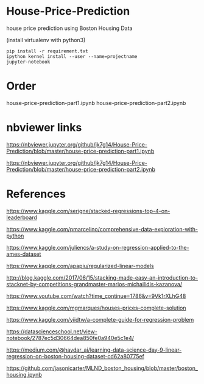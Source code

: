 # House-Price-Prediction
house price prediction using Boston Housing Data



(install virtualenv with python3)


```
pip install -r requirement.txt
ipython kernel install --user --name=projectname
jupyter-notebook
```

# Order
house-price-prediction-part1.ipynb
house-price-prediction-part2.ipynb

# nbviewer links
https://nbviewer.jupyter.org/github/jk7g14/House-Price-Prediction/blob/master/house-price-prediction-part1.ipynb

https://nbviewer.jupyter.org/github/jk7g14/House-Price-Prediction/blob/master/house-price-prediction-part2.ipynb


# References
https://www.kaggle.com/serigne/stacked-regressions-top-4-on-leaderboard

https://www.kaggle.com/pmarcelino/comprehensive-data-exploration-with-python

https://www.kaggle.com/juliencs/a-study-on-regression-applied-to-the-ames-dataset

https://www.kaggle.com/apapiu/regularized-linear-models

http://blog.kaggle.com/2017/06/15/stacking-made-easy-an-introduction-to-stacknet-by-competitions-grandmaster-marios-michailidis-kazanova/

https://www.youtube.com/watch?time_continue=1786&v=9Vk1rXLhG48

https://www.kaggle.com/mgmarques/houses-prices-complete-solution

https://www.kaggle.com/yiidtw/a-complete-guide-for-regression-problem

https://datascienceschool.net/view-notebook/2787ec5d30664dea850fe0a940e5c1e4/

https://medium.com/@haydar_ai/learning-data-science-day-9-linear-regression-on-boston-housing-dataset-cd62a80775ef

https://github.com/jasonicarter/MLND_boston_housing/blob/master/boston_housing.ipynb
